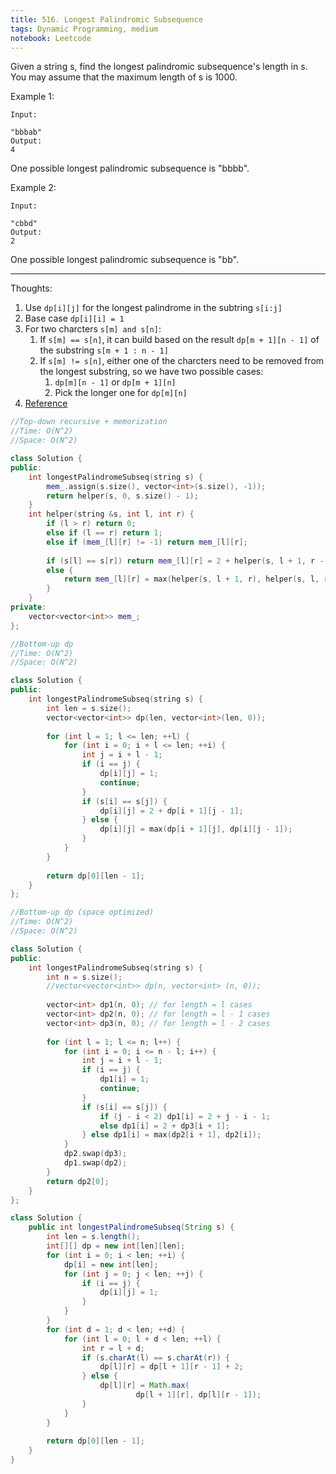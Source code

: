 ```yaml
---
title: 516. Longest Palindromic Subsequence
tags: Dynamic Programming, medium
notebook: Leetcode
---
```


Given a string s, find the longest palindromic subsequence's length in s. You may assume that the maximum length of s is 1000.

Example 1:
```
Input:

"bbbab"
Output:
4
```
One possible longest palindromic subsequence is "bbbb".

Example 2:
```
Input:

"cbbd"
Output:
2
```
One possible longest palindromic subsequence is "bb".

----------
Thoughts:
1. Use `dp[i][j]` for the longest palindrome in the subtring `s[i:j]`
2. Base case `dp[i][i] = 1`
3. For two charcters `s[m] and s[n]`:
   1. If `s[m] == s[n]`, it can build based on the result `dp[m + 1][n - 1]` of the substring `s[m + 1 : n - 1]`
   2. If `s[m] != s[n]`, either one of the charcters need to be removed from the longest substring, so we have two possible cases: 
      1. `dp[m][n - 1]` or `dp[m + 1][n]`
      2. Pick the longer one for `dp[m][n]`
4. [Reference](https://zxi.mytechroad.com/blog/dynamic-programming/leetcode-516-longest-palindromic-subsequence/)

```c++
//Top-down recursive + memorization 
//Time: O(N^2)
//Space: O(N^2)

class Solution {
public:
    int longestPalindromeSubseq(string s) {
        mem_.assign(s.size(), vector<int>(s.size(), -1));
        return helper(s, 0, s.size() - 1);
    }
    int helper(string &s, int l, int r) {
        if (l > r) return 0;
        else if (l == r) return 1;
        else if (mem_[l][r] != -1) return mem_[l][r];
        
        if (s[l] == s[r]) return mem_[l][r] = 2 + helper(s, l + 1, r - 1);
        else {
            return mem_[l][r] = max(helper(s, l + 1, r), helper(s, l, r - 1));
        }
    }
private:
    vector<vector<int>> mem_;
};
```

```c++
//Bottom-up dp
//Time: O(N^2)
//Space: O(N^2)

class Solution {
public:
    int longestPalindromeSubseq(string s) {
        int len = s.size();
        vector<vector<int>> dp(len, vector<int>(len, 0));
        
        for (int l = 1; l <= len; ++l) {
            for (int i = 0; i + l <= len; ++i) {
                int j = i + l - 1;
                if (i == j) {
                    dp[i][j] = 1;
                    continue;
                }
                if (s[i] == s[j]) {
                    dp[i][j] = 2 + dp[i + 1][j - 1];
                } else {
                    dp[i][j] = max(dp[i + 1][j], dp[i][j - 1]);
                }
            }
        }
        
        return dp[0][len - 1];
    }
};
```

```c++
//Bottom-up dp (space optimized)
//Time: O(N^2)
//Space: O(N^2)

class Solution {
public:
    int longestPalindromeSubseq(string s) {
        int n = s.size();
        //vector<vector<int>> dp(n, vector<int> (n, 0));
        
        vector<int> dp1(n, 0); // for length = l cases
        vector<int> dp2(n, 0); // for length = l - 1 cases
        vector<int> dp3(n, 0); // for length = l - 2 cases
        
        for (int l = 1; l <= n; l++) {
            for (int i = 0; i <= n - l; i++) {
                int j = i + l - 1;
                if (i == j) {
                    dp1[i] = 1;
                    continue;
                }
                if (s[i] == s[j]) {
                    if (j - i < 2) dp1[i] = 2 + j - i - 1;
                    else dp1[i] = 2 + dp3[i + 1];
                } else dp1[i] = max(dp2[i + 1], dp2[i]);
            } 
            dp2.swap(dp3);
            dp1.swap(dp2);
        }
        return dp2[0];
    }
};
```

```Java
class Solution {
    public int longestPalindromeSubseq(String s) {
        int len = s.length();
        int[][] dp = new int[len][len];
        for (int i = 0; i < len; ++i) {
        	dp[i] = new int[len];
        	for (int j = 0; j < len; ++j) {
        		if (i == j) {
        			dp[i][j] = 1;
        		}
        	}
        }
        for (int d = 1; d < len; ++d) {
        	for (int l = 0; l + d < len; ++l) {
        		int r = l + d;
        		if (s.charAt(l) == s.charAt(r)) {
        			dp[l][r] = dp[l + 1][r - 1] + 2;
        		} else {
        			dp[l][r] = Math.max(
        					dp[l + 1][r], dp[l][r - 1]);
        		}
        	}
        }
        
        return dp[0][len - 1];
    }
}
```